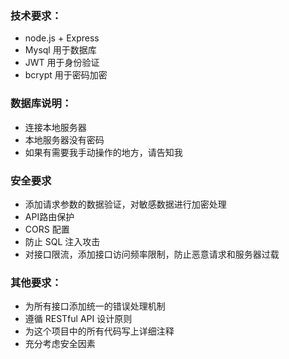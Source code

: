 <!--
 * @Author: diaochan
 * @Date: 2025-03-11 16:12:40
 * @LastEditors: diaochan
 * @LastEditTime: 2025-03-11 16:16:34
 * @Description: 
-->
### 技术要求：
- node.js + Express
- Mysql 用于数据库
- JWT 用于身份验证
- bcrypt 用于密码加密

### 数据库说明：
- 连接本地服务器
- 本地服务器没有密码
- 如果有需要我手动操作的地方，请告知我

### 安全要求
- 添加请求参数的数据验证，对敏感数据进行加密处理
- API路由保护
- CORS 配置
- 防止 SQL 注入攻击
- 对接口限流，添加接口访问频率限制，防止恶意请求和服务器过载

### 其他要求：
- 为所有接口添加统一的错误处理机制
- 遵循 RESTful API 设计原则
- 为这个项目中的所有代码写上详细注释
- 充分考虑安全因素